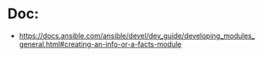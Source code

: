 # Doc:
- https://docs.ansible.com/ansible/devel/dev_guide/developing_modules_general.html#creating-an-info-or-a-facts-module
